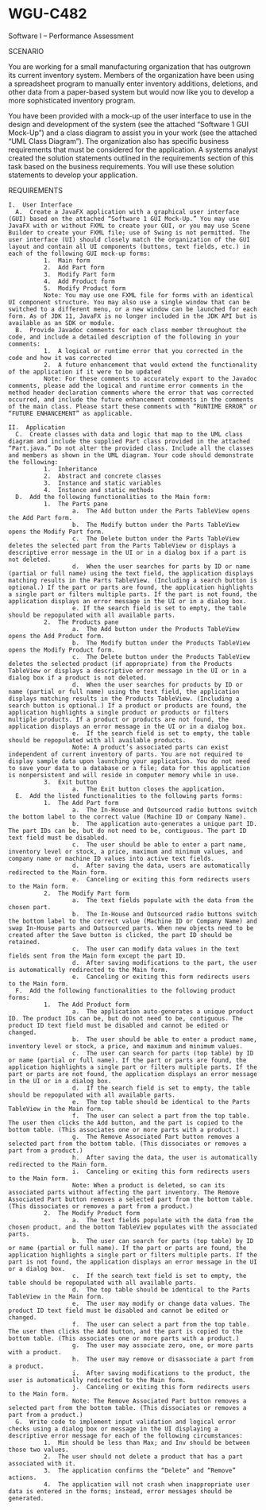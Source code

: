 # WGU-C482
Software I – Performance Assessment


SCENARIO

You are working for a small manufacturing organization that has outgrown its current inventory system. Members of the organization have been using a spreadsheet program to manually enter inventory additions, deletions, and other data from a paper-based system but would now like you to develop a more sophisticated inventory program.

You have been provided with a mock-up of the user interface to use in the design and development of the system (see the attached “Software 1 GUI Mock-Up”) and a class diagram to assist you in your work (see the attached “UML Class Diagram”). The organization also has specific business requirements that must be considered for the application. A systems analyst created the solution statements outlined in the requirements section of this task based on the business requirements. You will use these solution statements to develop your application.

REQUIREMENTS

    I.  User Interface
      A.  Create a JavaFX application with a graphical user interface (GUI) based on the attached “Software 1 GUI Mock-Up.” You may use JavaFX with or without FXML to create your GUI, or you may use Scene Builder to create your FXML file; use of Swing is not permitted. The user interface (UI) should closely match the organization of the GUI layout and contain all UI components (buttons, text fields, etc.) in each of the following GUI mock-up forms:
              1.  Main form
              2.  Add Part form
              3.  Modify Part form
              4.  Add Product form
              5.  Modify Product form
              Note: You may use one FXML file for forms with an identical UI component structure. You may also use a single window that can be switched to a different menu, or a new window can be launched for each form. As of JDK 11, JavaFX is no longer included in the JDK API but is available as an SDK or module.
      B.  Provide Javadoc comments for each class member throughout the code, and include a detailed description of the following in your comments:
              1.  A logical or runtime error that you corrected in the code and how it was corrected
              2.  A future enhancement that would extend the functionality of the application if it were to be updated
              Note: For these comments to accurately export to the Javadoc comments, please add the logical and runtime error comments in the method header declaration comments where the error that was corrected occurred, and include the future enhancement comments in the comments of the main class. Please start these comments with “RUNTIME ERROR” or “FUTURE ENHANCEMENT” as applicable.

    II.  Application
      C.  Create classes with data and logic that map to the UML class diagram and include the supplied Part class provided in the attached “Part.java.” Do not alter the provided class. Include all the classes and members as shown in the UML diagram. Your code should demonstrate the following:
              1.  Inheritance
              2.  Abstract and concrete classes
              3.  Instance and static variables
              4.  Instance and static methods
      D.  Add the following functionalities to the Main form:
              1.  The Parts pane
                      a.  The Add button under the Parts TableView opens the Add Part form.
                      b.  The Modify button under the Parts TableView opens the Modify Part form.
                      c.  The Delete button under the Parts TableView deletes the selected part from the Parts TableView or displays a descriptive error message in the UI or in a dialog box if a part is not deleted.
                      d.  When the user searches for parts by ID or name (partial or full name) using the text field, the application displays matching results in the Parts TableView. (Including a search button is optional.) If the part or parts are found, the application highlights a single part or filters multiple parts. If the part is not found, the application displays an error message in the UI or in a dialog box.
                      e. If the search field is set to empty, the table should be repopulated with all available parts.
              2.  The Products pane
                      a.  The Add button under the Products TableView opens the Add Product form.
                      b.  The Modify button under the Products TableView opens the Modify Product form.
                      c.  The Delete button under the Products TableView deletes the selected product (if appropriate) from the Products TableView or displays a descriptive error message in the UI or in a dialog box if a product is not deleted.
                      d.  When the user searches for products by ID or name (partial or full name) using the text field, the application displays matching results in the Products TableView. (Including a search button is optional.) If a product or products are found, the application highlights a single product or products or filters multiple products. If a product or products are not found, the application displays an error message in the UI or in a dialog box.
                      e.  If the search field is set to empty, the table should be repopulated with all available products.
                      Note: A product’s associated parts can exist independent of current inventory of parts. You are not required to display sample data upon launching your application. You do not need to save your data to a database or a file; data for this application is nonpersistent and will reside in computer memory while in use.
              3.  Exit button
                      a.  The Exit button closes the application.
      E.  Add the listed functionalities to the following parts forms:
              1.  The Add Part form
                      a.  The In-House and Outsourced radio buttons switch the bottom label to the correct value (Machine ID or Company Name).
                      b.  The application auto-generates a unique part ID. The part IDs can be, but do not need to be, contiguous. The part ID text field must be disabled.
                      c.  The user should be able to enter a part name, inventory level or stock, a price, maximum and minimum values, and company name or machine ID values into active text fields.
                      d.  After saving the data, users are automatically redirected to the Main form.
                      e.  Canceling or exiting this form redirects users to the Main form.
              2.  The Modify Part form
                      a.  The text fields populate with the data from the chosen part.
                      b.  The In-House and Outsourced radio buttons switch the bottom label to the correct value (Machine ID or Company Name) and swap In-House parts and Outsourced parts. When new objects need to be created after the Save button is clicked, the part ID should be retained.
                      c.  The user can modify data values in the text fields sent from the Main form except the part ID.
                      d.  After saving modifications to the part, the user is automatically redirected to the Main form.
                      e.  Canceling or exiting this form redirects users to the Main form.
      F.  Add the following functionalities to the following product forms:
              1.  The Add Product form
                      a.  The application auto-generates a unique product ID. The product IDs can be, but do not need to be, contiguous. The product ID text field must be disabled and cannot be edited or changed.
                      b.  The user should be able to enter a product name, inventory level or stock, a price, and maximum and minimum values.
                      c.  The user can search for parts (top table) by ID or name (partial or full name). If the part or parts are found, the application highlights a single part or filters multiple parts. If the part or parts are not found, the application displays an error message in the UI or in a dialog box.
                      d.  If the search field is set to empty, the table should be repopulated with all available parts.
                      e.  The top table should be identical to the Parts TableView in the Main form.
                      f.  The user can select a part from the top table. The user then clicks the Add button, and the part is copied to the bottom table. (This associates one or more parts with a product.)
                      g.  The Remove Associated Part button removes a selected part from the bottom table. (This dissociates or removes a part from a product.)
                      h.  After saving the data, the user is automatically redirected to the Main form.
                      i.  Canceling or exiting this form redirects users to the Main form.
                      Note: When a product is deleted, so can its associated parts without affecting the part inventory. The Remove Associated Part button removes a selected part from the bottom table. (This dissociates or removes a part from a product.)
              2.  The Modify Product form
                      a.  The text fields populate with the data from the chosen product, and the bottom TableView populates with the associated parts.
                      b.  The user can search for parts (top table) by ID or name (partial or full name). If the part or parts are found, the application highlights a single part or filters multiple parts. If the part is not found, the application displays an error message in the UI or a dialog box.
                      c.  If the search text field is set to empty, the table should be repopulated with all available parts.
                      d.  The top table should be identical to the Parts TableView in the Main form.
                      e.  The user may modify or change data values. The product ID text field must be disabled and cannot be edited or changed.
                      f.  The user can select a part from the top table. The user then clicks the Add button, and the part is copied to the bottom table. (This associates one or more parts with a product.)
                      g.  The user may associate zero, one, or more parts with a product.
                      h.  The user may remove or disassociate a part from a product.
                      i.  After saving modifications to the product, the user is automatically redirected to the Main form.
                      j.  Canceling or exiting this form redirects users to the Main form.
                      Note: The Remove Associated Part button removes a selected part from the bottom table. (This dissociates or removes a part from a product.)
      G.  Write code to implement input validation and logical error checks using a dialog box or message in the UI displaying a descriptive error message for each of the following circumstances:
              1.  Min should be less than Max; and Inv should be between those two values.
              2.  The user should not delete a product that has a part associated with it.
              3.  The application confirms the “Delete” and “Remove” actions.
              4.  The application will not crash when inappropriate user data is entered in the forms; instead, error messages should be generated.
